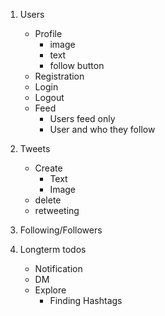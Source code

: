 1. Users
    - Profile
        - image
        - text
        - follow button
    - Registration
    - Login
    - Logout
    - Feed
        - Users feed only
        - User and who they follow

2. Tweets
    - Create
        - Text
        - Image
    - delete
    - retweeting

3. Following/Followers

4. Longterm todos
    - Notification
    - DM
    - Explore
        - Finding Hashtags
